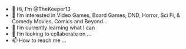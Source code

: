 - 👋 Hi, I’m @TheKeeper13
- 👀 I’m interested in Video Games, Board Games, DND, Horror, Sci Fi, & Comedy Movies, Comics and Beyond...
- 🌱 I’m currently learning what I can
- 💞️ I’m looking to collaborate on ...
- 📫 How to reach me ...

<!---
TheKeeper13/TheKeeper13 is a ✨ special ✨ repository because its `README.md` (this file) appears on your GitHub profile.
You can click the Preview link to take a look at your changes.
--->
